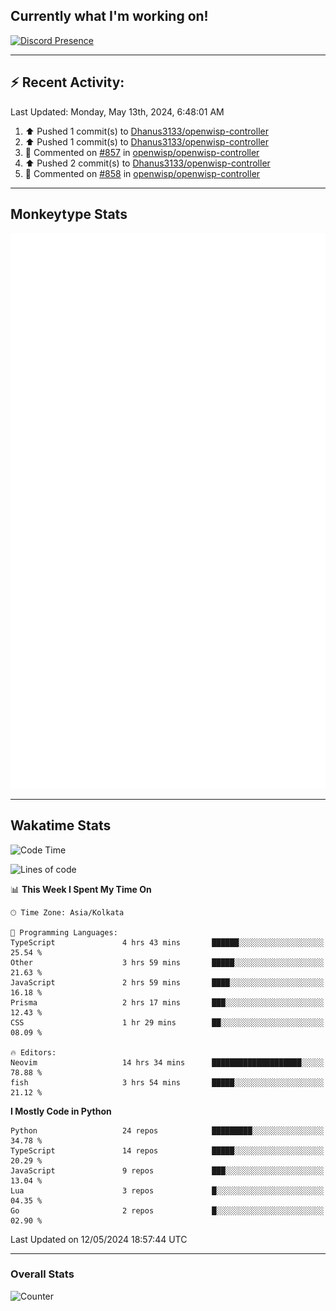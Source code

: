 ## Currently what I'm working on!
[![Discord Presence](https://lanyard.cnrad.dev/api/534981034400284712)](https://discord.com/users/534981034400284712)

---

## :zap: Recent Activity:
<!--RECENT_ACTIVITY:last_update-->
Last Updated: Monday, May 13th, 2024, 6:48:01 AM
<!--RECENT_ACTIVITY:last_update_end-->
<!--RECENT_ACTIVITY:start-->
1. ⬆️ Pushed 1 commit(s) to [Dhanus3133/openwisp-controller](https://github.com/Dhanus3133/openwisp-controller)<br>
2. ⬆️ Pushed 1 commit(s) to [Dhanus3133/openwisp-controller](https://github.com/Dhanus3133/openwisp-controller)<br>
3. 💬 Commented on [#857](https://github.com/openwisp/openwisp-controller/pull/857#issuecomment-2100916482) in [openwisp/openwisp-controller](https://github.com/openwisp/openwisp-controller)<br>
4. ⬆️ Pushed 2 commit(s) to [Dhanus3133/openwisp-controller](https://github.com/Dhanus3133/openwisp-controller)<br>
5. 💬 Commented on [#858](https://github.com/openwisp/openwisp-controller/pull/858#discussion_r1593791549) in [openwisp/openwisp-controller](https://github.com/openwisp/openwisp-controller)<br>
<!--RECENT_ACTIVITY:end-->

---

## Monkeytype Stats
<a href="https://monkeytype.com/profile/dhanus">
  <img src="https://raw.githubusercontent.com/Dhanus3133/Dhanus3133/monkeytype/monkeytype-lbpb.svg" alt="Monkeytype Profile" />
</a>

---

## Wakatime Stats
<!--START_SECTION:waka-->
![Code Time](http://img.shields.io/badge/Code%20Time-1%2C818%20hrs%2048%20mins-blue)

![Lines of code](https://img.shields.io/badge/From%20Hello%20World%20I%27ve%20Written-5.1%20million%20lines%20of%20code-blue)

📊 **This Week I Spent My Time On** 

```text
🕑︎ Time Zone: Asia/Kolkata

💬 Programming Languages: 
TypeScript               4 hrs 43 mins       ██████░░░░░░░░░░░░░░░░░░░   25.54 % 
Other                    3 hrs 59 mins       █████░░░░░░░░░░░░░░░░░░░░   21.63 % 
JavaScript               2 hrs 59 mins       ████░░░░░░░░░░░░░░░░░░░░░   16.18 % 
Prisma                   2 hrs 17 mins       ███░░░░░░░░░░░░░░░░░░░░░░   12.43 % 
CSS                      1 hr 29 mins        ██░░░░░░░░░░░░░░░░░░░░░░░   08.09 % 

🔥 Editors: 
Neovim                   14 hrs 34 mins      ████████████████████░░░░░   78.88 % 
fish                     3 hrs 54 mins       █████░░░░░░░░░░░░░░░░░░░░   21.12 % 
```

**I Mostly Code in Python** 

```text
Python                   24 repos            █████████░░░░░░░░░░░░░░░░   34.78 % 
TypeScript               14 repos            █████░░░░░░░░░░░░░░░░░░░░   20.29 % 
JavaScript               9 repos             ███░░░░░░░░░░░░░░░░░░░░░░   13.04 % 
Lua                      3 repos             █░░░░░░░░░░░░░░░░░░░░░░░░   04.35 % 
Go                       2 repos             █░░░░░░░░░░░░░░░░░░░░░░░░   02.90 % 
```




 Last Updated on 12/05/2024 18:57:44 UTC
<!--END_SECTION:waka-->
---

### Overall Stats

<img src="https://moe-counter.glitch.me/get/@Dhanus3133?theme=asoul" alt="Counter" />
